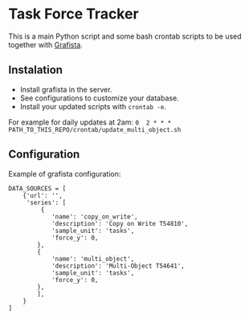 # Task Force Tracker

This is a main Python script and some bash crontab scripts to be used together with [Grafista](https://github.com/armadillica/grafista).

## Instalation
* Install grafista in the server.
* See configurations to customize your database.
* Install your updated scripts with `crontab -e`.

For example for daily updates at 2am: `0  2 * * * PATH_TO_THIS_REPO/crontab/update_multi_object.sh`

## Configuration
Example of grafista configuration:
```
DATA_SOURCES = [
    {'url': '',
     'series': [
         {
            'name': 'copy_on_write',
            'description': 'Copy on Write T54810',
            'sample_unit': 'tasks',
            'force_y': 0,
        },
        {
            'name': 'multi_object',
            'description': 'Multi-Object T54641',
            'sample_unit': 'tasks',
            'force_y': 0,
        },
        ],
    }
]
```
